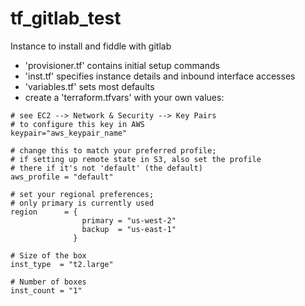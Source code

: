 # tf_gitlab_test
Instance to install and fiddle with gitlab

- 'provisioner.tf' contains initial setup commands
- 'inst.tf' specifies instance details and inbound interface accesses
- 'variables.tf' sets most defaults
- create a 'terraform.tfvars' with your own values:

```
# see EC2 --> Network & Security --> Key Pairs
# to configure this key in AWS
keypair="aws_keypair_name"

# change this to match your preferred profile;
# if setting up remote state in S3, also set the profile
# there if it's not 'default' (the default)
aws_profile = "default"

# set your regional preferences;
# only primary is currently used
region      = { 
                primary = "us-west-2"
                backup  = "us-east-1"
              }

# Size of the box
inst_type  = "t2.large"

# Number of boxes
inst_count = "1"
```
